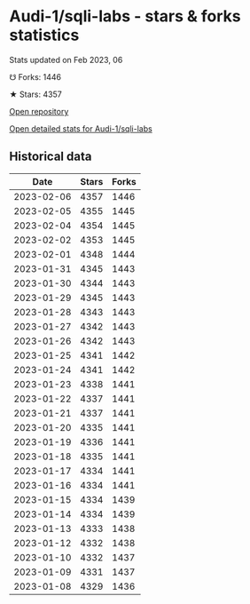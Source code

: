 # Audi-1/sqli-labs - stars & forks statistics

Stats updated on Feb 2023, 06

☋ Forks: 1446

★ Stars: 4357

[Open repository](https://github.com/Audi-1/sqli-labs)

[Open detailed stats for Audi-1/sqli-labs](https://reviewgithub.com/rep/Audi-1/sqli-labs)

## Historical data
| Date | Stars | Forks |
|------|-------|-------|
| 2023-02-06 | 4357 | 1446 | 
| 2023-02-05 | 4355 | 1445 | 
| 2023-02-04 | 4354 | 1445 | 
| 2023-02-02 | 4353 | 1445 | 
| 2023-02-01 | 4348 | 1444 | 
| 2023-01-31 | 4345 | 1443 | 
| 2023-01-30 | 4344 | 1443 | 
| 2023-01-29 | 4345 | 1443 | 
| 2023-01-28 | 4343 | 1443 | 
| 2023-01-27 | 4342 | 1443 | 
| 2023-01-26 | 4342 | 1443 | 
| 2023-01-25 | 4341 | 1442 | 
| 2023-01-24 | 4341 | 1442 | 
| 2023-01-23 | 4338 | 1441 | 
| 2023-01-22 | 4337 | 1441 | 
| 2023-01-21 | 4337 | 1441 | 
| 2023-01-20 | 4335 | 1441 | 
| 2023-01-19 | 4336 | 1441 | 
| 2023-01-18 | 4335 | 1441 | 
| 2023-01-17 | 4334 | 1441 | 
| 2023-01-16 | 4334 | 1441 | 
| 2023-01-15 | 4334 | 1439 | 
| 2023-01-14 | 4334 | 1439 | 
| 2023-01-13 | 4333 | 1438 | 
| 2023-01-12 | 4332 | 1438 | 
| 2023-01-10 | 4332 | 1437 | 
| 2023-01-09 | 4331 | 1437 | 
| 2023-01-08 | 4329 | 1436 | 


